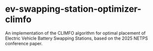 # ev-swapping-station-optimizer-climfo
An implementation of the CLIMFO algorithm for optimal placement of Electric Vehicle Battery Swapping Stations, based on the 2025 NETPS conference paper.
